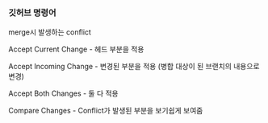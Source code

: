 #

### 깃허브 명령어

merge시 발생하는 conflict

Accept Current Change - 헤드 부분을 적용

Accept Incoming Change - 변경된 부분을 적용 (병합 대상이 된 브랜치의 내용으로 변경)

Accept Both Changes - 둘 다 적용

Compare Changes - Conflict가 발생된 부분을 보기쉽게 보여줌
